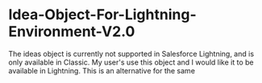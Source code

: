 # Idea-Object-For-Lightning-Environment-V2.0
The ideas object is currently not supported in Salesforce Lightning, and is only available in Classic. My user's use this object and I would like it to be available in Lightning. This is an alternative for the same
